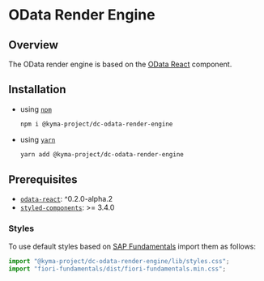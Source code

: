 # OData Render Engine

## Overview

The OData render engine is based on the [OData React](https://github.com/kyma-incubator/documentation-component/tree/master/packages/odata-react) component.

## Installation

- using [`npm`](https://www.npmjs.com/)

  ```bash
  npm i @kyma-project/dc-odata-render-engine
  ```

- using [`yarn`](https://yarnpkg.com/en/)

  ```bash
  yarn add @kyma-project/dc-odata-render-engine
  ```

## Prerequisites

- [`odata-react`](https://github.com/kyma-incubator/documentation-component/tree/master/packages/odata-react): ^0.2.0-alpha.2
- [`styled-components`](https://github.com/styled-components/styled-components): >= 3.4.0

### Styles

To use default styles based on [SAP Fundamentals](https://sap.github.io/fundamental/) import them as follows:

```js
import "@kyma-project/dc-odata-render-engine/lib/styles.css";
import "fiori-fundamentals/dist/fiori-fundamentals.min.css";
```
